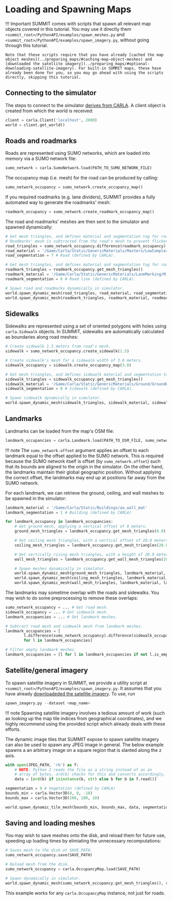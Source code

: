 <h1>Loading and Spawning Maps</h1>

!!! Important
    SUMMIT comes with scripts that spawn all relevant map objects covered in this tutorial. You may use it directly them `<summit_root>/PythonAPI/examples/spawn_meshes.py` and `<summit_root>/PythonAPI/examples/spawn_imagery.py`, without going through this tutorial.

    Note that these scripts require that you have already [cached the map object meshes](../preparing_maps/#caching-map-object-meshes) and [downloaded the satellite imagery](../preparing_maps/#optional-downloading-satellite-imagery). For built-in SUMMIT maps, these have already been done for you, so you may go ahead with using the scripts directly, skipping this tutorial.

## Connecting to the simulator
The steps to connect to the simulator [derives from CARLA](https://carla.readthedocs.io/en/latest/python_api_tutorial/#connecting-and-retrieving-the-world). A client object is created from which the world is received:

```python
client = carla.Client('localhost', 2000)
world = client.get_world()
```

## Roads and roadmarks
Roads are represented using SUMO networks, which are loaded into memory via a SUMO network file:

```python
sumo_network = carla.SumoNetwork.load(PATH_TO_SUMO_NETWORK_FILE)
```

The occupancy map (i.e. mesh) for the road can be produced by calling:

```python
sumo_network_occupancy = sumo_network.create_occupancy_map()
```

If you required roadmarks (e.g. lane dividers), SUMMIT provides a fully automated way to generate the roadmarks' mesh:
```python
roadmark_occupancy = sumo_network.create_roadmark_occupancy_map()
```

The road and roadmarks' meshes are then sent to the simulator and spawned dynamically:

```python
# Get mesh triangles, and defines material and segmentation tag for road.
# Roadmarks' mesh is subtracted from the road's mesh to prevent flickering due to overlaps.
road_triangles = sumo_network_occupancy.difference(roadmark_occupancy).get_mesh_triangles()
road_material = '/Game/Carla/Static/GenericMaterials/Masters/LowComplexity/M_Road1'
road_segmentation = 7 # Road (defined by CARLA).

# Get mesh triangles, and defines material and segmentation tag for roadmarks.
roadmark_triangles = roadmark_occupancy.get_mesh_triangles()
roadmark_material = '/Game/Carla/Static/GenericMaterials/LaneMarking/M_MarkingLane_W'
roadmark_segmentation = 6 # Road line (defined by CARLA).

# Spawn road and roadmarks dynamically in simulator.
world.spawn_dynamic_mesh(road_triangles, road_material, road_segmentation)
world.spawn_dynamic_mesh(roadmark_triangles, roadmark_material, roadmark_segmentation)
```

## Sidewalks
Sidewalks are represented using a set of oriented polygons with holes using `carla.Sidewalk` objects.
In SUMMIT, sidewalks are automatically calculated as boundaries along road meshes:

```python
# Create sidewalk 1.5 meters from road's mesh.
sidewalk = sumo_network_occupancy.create_sidewalk(1.5)

# Create sidewalk's mesh for a sidewalk width of 3.0 meters.
sidewalk_occupancy = sidewalk.create_occupancy_map(3.0)

# Get mesh triangles, and defines sidewalk material and segmentation tag for sidewalk.
sidewalk_triangles = sidewalk_occupancy.get_mesh_triangles()
sidewalk_material = '/Game/Carla/Static/GenericMaterials/Ground/GroundWheatField_Mat'
sidewalk_segmentation = 8 # Sidewalk (defined by CARLA).

# Spawn sidewalk dynamically in simulator.
world.spawn_dynamic_mesh(sidewalk_triangles, sidewalk_material, sidewalk_segmentation)
```


## Landmarks
Landmarks can be loaded from the map's OSM file:

```python
landmark_occupancies = carla.Landmark.load(PATH_TO_OSM_FILE, sumo_network.offset)
```

!!! note
    The `sumo_network.offset` argument applies an offset to each landmark equal to the offset applied to the SUMO network. This is required because the SUMO network itself is offset (by `sumo_network.offset`) such that its bounds are aligned to the origin in the simulator. On the other hand, the landmarks maintain their global geographic position. Without applying the correct offset, the landmarks may end up at positions far away from the SUMO network.

For each landmark, we can retrieve the ground, ceiling, and wall meshes to be spawned in the simulator:

```python
landmark_material = '/Game/Carla/Static/Buildings/aa_wall_mat'
landmark_segmentation = 1 # Building (defined by CARLA)

for landmark_occupancy in landmark_occupancies:
    # Get ground mesh, applying a vertical offset of 0 meters.
    ground_mesh_triangles = landmark_occupancy.get_mesh_triangles(0.0)

    # Get ceiling mesh triangles, with a vertical offset of 20.0 meters.
    ceiling_mesh_triangles = landmark_occupancy.get_mesh_triangles(20.0)

    # Get vertically rising mesh triangles, with a height of 20.0 meters.
    wall_mesh_triangles = landmark_occupancy.get_wall_mesh_triangles(20.0)

    # Spawn meshes dynamically in simulator.
    world.spawn_dynamic_mesh(ground_mesh_triangles, landmark_material, landmark_segmentation)
    world.spawn_dynamic_mesh(ceiling_mesh_triangles, landmark_material, landmark_segmentation)
    world.spawn_dynamic_mesh(wall_mesh_triangles, landmark_material, landmark_segmentation)
```

The landmarks may sometime overlap with the roads and sidewalks. You may wish to do some preprocessing to remove these overlaps:

```python
sumo_network_occupancy = ... # Get road mesh.
sidewalk_occupancy = ... # Get sidewalk mesh.
landmark_occupancies = ... # Get landmark meshes.

# Subtract road mesh and sidewalk mesh from landmark meshes.
landmark_occupancies = [
        l.difference(sumo_network_occupancy).difference(sidewalk_occupancy)
        for l in landmark_occupancies]

# Filter empty landmark meshes.
landmark_occupancies = [l for l in landmark_occupancies if not l.is_empty]
```

## Satellite/general imagery
To spawn satellite imagery in SUMMIT, we provide a utility script at `<summit_root>/PythonAPI/examples/spawn_imagery.py`. It assumes that you have already [downloadeded the satellite imagery](preparing_maps/#optional-downloading-satellite-imagery). To use, run

```python
spawn_imagery.py --dataset <map_name>
```

!!! note
    Spawning satellite imagery involves a tedious amount of work (such as looking up the map tile indices from geographical coordinates), and we highly recommend using the provided script which already deals with these efforts.

The dynamic image tiles that SUMMIT expose to spawn satellite imagery can also be used to spawn any JPEG image in general. The below example spawns a an arbitrary image on a square region that is slanted along the z axis.

```python
with open(JPEG_PATH, 'rb') as f:
    # NOTE: Python 2 reads the file as a string instead of as an
    # array of bytes. ord(b) checks for this and converts accordingly.
    data = [ord(b) if isinstance(b, str) else b for b in f.read()]

segmentation = 9 # Vegetation (defined by CARLA)
bounds_min = carla.Vector3D(0, 0, -10)
bounds_max = carla.Vector3D(100, 100, 10)

world.spawn_dynamic_tile_mesh(bounds_min, bounds_max, data, segmentation)
```

## Saving and loading meshes
You may wish to save meshes onto the disk, and reload them for future use, speeding up loading times by elimiating the unnecessary recomputations:

```python
# Saves mesh to the disk at SAVE_PATH.
sumo_network_occupancy.save(SAVE_PATH)

# Reload mesh from the disk.
sumo_network_occupancy = carla.OccupancyMap.load(SAVE_PATH)

# Spawn dynamically in simulator.
world.spawn_dynamic_mesh(sumo_network_occupancy.get_mesh_triangles(), road_material, road_segmentation)
```

This example works for any `carla.OccupancyMap` instance, not just for roads.
